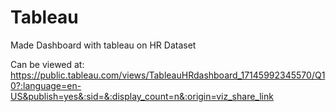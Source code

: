 # Tableau
Made Dashboard with tableau on HR Dataset

Can be viewed at:
https://public.tableau.com/views/TableauHRdashboard_17145992345570/Q10?:language=en-US&publish=yes&:sid=&:display_count=n&:origin=viz_share_link
